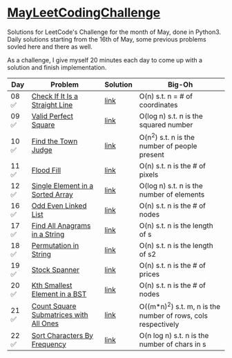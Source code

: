 # [MayLeetCodingChallenge](https://leetcode.com/explore/challenge/card/may-leetcoding-challenge/)

Solutions for LeetCode's Challenge for the month of May, done in Python3. Daily solutions starting from the 16th of May, some previous problems sovled here and there as well.

As a challenge, I give myself 20 minutes each day to come up with a solution and finish implementation.

 Day  | Problem | Solution | Big-Oh
----- |----------| ---------|----------|
08 ✅ | [Check If It Is a Straight Line](https://leetcode.com/explore/challenge/card/may-leetcoding-challenge/535/week-2-may-8th-may-14th/3323/) | [link](https://github.com/soukaryag/MayLeetCodingChallenge/blob/master/slope.py) | O(n) s.t. n = # of coordinates
09 ✅ | [Valid Perfect Square](https://leetcode.com/explore/featured/card/may-leetcoding-challenge/535/week-2-may-8th-may-14th/3324/) | [link](https://github.com/soukaryag/MayLeetCodingChallenge/blob/master/perfectsquare.py) | O(log n) s.t. n is the squared number
10 ✅ | [Find the Town Judge](https://leetcode.com/explore/challenge/card/may-leetcoding-challenge/535/week-2-may-8th-may-14th/3325/) | [link](https://github.com/soukaryag/MayLeetCodingChallenge/blob/master/townjudge.py) | O(n<sup>2</sup>) s.t. n is the number of people present
11 ✅ | [Flood Fill](https://leetcode.com/explore/featured/card/may-leetcoding-challenge/535/week-2-may-8th-may-14th/3326/) | [link](https://github.com/soukaryag/MayLeetCodingChallenge/blob/master/flood.py) | O(n) s.t. n is the # of pixels
12 ✅ | [Single Element in a Sorted Array](https://leetcode.com/explore/featured/card/may-leetcoding-challenge/535/week-2-may-8th-may-14th/3327/) | [link](https://github.com/soukaryag/MayLeetCodingChallenge/blob/master/singleinsorted.py) | O(log n) s.t. n is the number of elements
16 ✅ | [Odd Even Linked List](https://leetcode.com/explore/challenge/card/may-leetcoding-challenge/536/week-3-may-15th-may-21st/3331/) | [link](https://github.com/soukaryag/MayLeetCodingChallenge/blob/master/evenoddlinkedlist.py) | O(n) s.t. n is the # of nodes
17 ✅ | [Find All Anagrams in a String](https://leetcode.com/explore/challenge/card/may-leetcoding-challenge/536/week-3-may-15th-may-21st/3332/) | [link](https://github.com/soukaryag/MayLeetCodingChallenge/blob/master/anagramsubstr.py) | O(n) s.t. n is the length of s
18 ✅ | [Permutation in String](https://leetcode.com/explore/challenge/card/may-leetcoding-challenge/536/week-3-may-15th-may-21st/3333/) | [link](https://github.com/soukaryag/MayLeetCodingChallenge/blob/master/permutationinstr.py) | O(n) s.t. n is the length of s2
19 ✅ | [Stock Spanner](https://leetcode.com/explore/challenge/card/may-leetcoding-challenge/536/week-3-may-15th-may-21st/3334/) | [link](https://github.com/soukaryag/MayLeetCodingChallenge/blob/master/stockspanner.py) | O(n) s.t. n is the # of prices
20 ✅ | [Kth Smallest Element in a BST](https://leetcode.com/explore/challenge/card/may-leetcoding-challenge/536/week-3-may-15th-may-21st/3335/) | [link](https://github.com/soukaryag/MayLeetCodingChallenge/blob/master/bstkthelement.py) | O(n) s.t. n is the # of nodes
21 ✅ | [Count Square Submatrices with All Ones](https://leetcode.com/explore/challenge/card/may-leetcoding-challenge/536/week-3-may-15th-may-21st/3336/) | [link](https://github.com/soukaryag/MayLeetCodingChallenge/blob/master/submatrices.py) | O((m*n)<sup>2</sup>) s.t. m, n is the number of rows, cols respectively
22 ✅ | [Sort Characters By Frequency](https://leetcode.com/explore/challenge/card/may-leetcoding-challenge/536/week-3-may-15th-may-21st/3337/) | [link](https://github.com/soukaryag/MayLeetCodingChallenge/blob/master/charfreq.py) | O(n log n) s.t. n is the number of chars in s